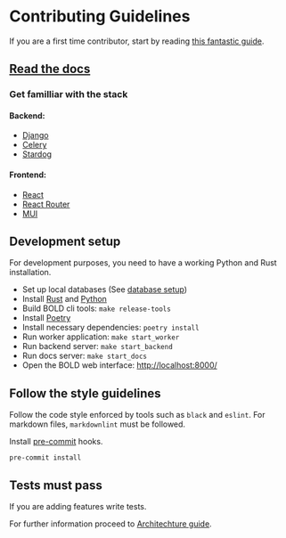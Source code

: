 # Contributing Guidelines
If you are a first time contributor, start by reading [this fantastic guide](https://opensource.guide/how-to-contribute/).

## [Read the docs](https://egordm.github.io/BOLD/)

### Get familliar with the stack
#### Backend:
- [Django](https://docs.djangoproject.com/en/4.1/)
- [Celery](https://github.com/celery/celery/)
- [Stardog](https://docs.stardog.com/)

#### Frontend:
- [React](https://reactjs.org/)
- [React Router](https://reactrouter.com/)
- [MUI](https://mui.com/material-ui/getting-started/overview/)

## Development setup
For development purposes, you need to have a working Python and Rust installation.

* Set up local databases (See [database setup](/installation#database-setup))
* Install [Rust](https://www.rust-lang.org/tools/install) and [Python](https://www.python.org/)
* Build BOLD cli tools: `make release-tools`
* Install [Poetry](https://python-poetry.org/docs/#installation)
* Install necessary dependencies: `poetry install`
* Run worker application: `make start_worker`
* Run backend server: `make start_backend`
* Run docs server: `make start_docs`
* Open the BOLD web interface: [http://localhost:8000/](http://localhost:8000/)

## Follow the style guidelines
Follow the code style enforced by tools such as `black` and `eslint`.
For markdown files, `markdownlint` must be followed.

Install [pre-commit](https://pre-commit.com/) hooks.
```shell
pre-commit install
```

## Tests must pass
If you are adding features write tests.

For further information proceed to [Architechture guide](/architecture).
